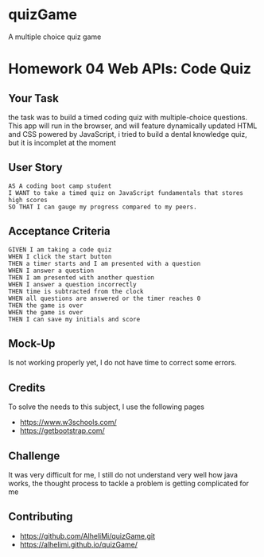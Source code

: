 # quizGame
A multiple choice quiz game

# Homework 04 Web APIs: Code Quiz

## Your Task

the task was to build a timed coding quiz with multiple-choice questions. This app will run in the browser, and will feature dynamically updated HTML and CSS powered by JavaScript, i tried to build a dental knowledge quiz, but it is incomplet at the moment


## User Story

```
AS A coding boot camp student
I WANT to take a timed quiz on JavaScript fundamentals that stores high scores
SO THAT I can gauge my progress compared to my peers. 
```


## Acceptance Criteria

```
GIVEN I am taking a code quiz
WHEN I click the start button
THEN a timer starts and I am presented with a question
WHEN I answer a question
THEN I am presented with another question
WHEN I answer a question incorrectly
THEN time is subtracted from the clock
WHEN all questions are answered or the timer reaches 0
THEN the game is over
WHEN the game is over
THEN I can save my initials and score
```


## Mock-Up

Is not working properly yet, I do not have time to correct some errors.


## Credits 

To solve the needs to this subject, I use the following pages 
- https://www.w3schools.com/
- https://getbootstrap.com/


## Challenge

It was very difficult for me, I still do not understand very well how java works, the thought process to tackle a problem is getting complicated for me


## Contributing

- https://github.com/AlheliMi/quizGame.git
- https://alhelimi.github.io/quizGame/
